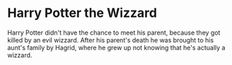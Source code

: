# Harry Potter the Wizzard
Harry Potter didn't have the chance to meet his parent, because they got killed by an evil wizzard. 
After his parent's death he was brought to his aunt's family by Hagrid, where he grew up not knowing that he's actually a wizzard. 